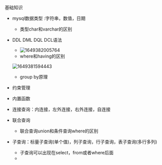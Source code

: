 基础知识

- mysql数据类型 :字符串，数值，日期

  - 类型char和varchar的区别

- DDL DML DQL DCL语法

  - ![1649382005764](C:\Users\htx\AppData\Roaming\Typora\typora-user-images\1649382005764.png)
  - where和having的区别

  ![1649381594443](C:\Users\htx\AppData\Roaming\Typora\typora-user-images\1649381594443.png)

  - group by原理

- 约束管理

- 内置函数

- 连接查询：内连接，左外连接，右外连接，自连接

- 联合查询

  - 联合查询union和条件查询where的区别

- 子查询：标量子查询(单个值)，列子查询，行子查询，表子查询(多行多列)

  - 子查询可以出现在select，from或者where后面
  - 
